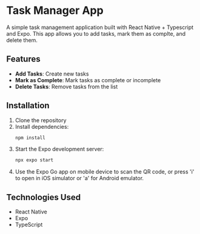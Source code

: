 # Task Manager App

A simple task management application built with React Native + Typescript and Expo. This app allows you to add tasks, mark them as complte, and delete them.

## Features

- **Add Tasks**: Create new tasks
- **Mark as Complete**: Mark tasks as complete or incomplete
- **Delete Tasks**: Remove tasks from the list

## Installation

1. Clone the repository
2. Install dependencies:
   ```bash
   npm install
   ```
3. Start the Expo development server:
   ```bash
   npx expo start
   ```
4. Use the Expo Go app on mobile device to scan the QR code, or press 'i' to open in iOS simulator or 'a' for Android emulator.

## Technologies Used

- React Native
- Expo
- TypeScript
